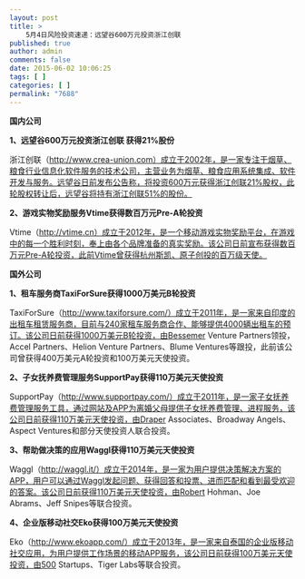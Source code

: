 ```yaml
---
layout: post
title: >
    5月4日风险投资速递：远望谷600万元投资浙江创联
published: true
author: admin
comments: false
date: 2015-06-02 10:06:25
tags: [ ]
categories: [ ]
permalink: "7688"
---
```



**国内公司**

**1、远望谷600万元投资浙江创联 获得21%股份**

浙江创联（http://www.crea-union.com）成立于2002年，是一家专注于烟草、粮食行业信息化软件服务的技术公司，主营业务为烟草、粮食应用系统集成、软件开发与服务。远望谷日前发布公告称，将投资600万元获得浙江创联21%股权，此轮股权转让后，远望谷将持有浙江创联51%的股份。

**2、游戏实物奖励服务Vtime获得数百万元Pre-A轮投资**

Vtime（http://vtime.cn）成立于2012年，是一个移动游戏实物奖励平台，在游戏中的每一个胜利时刻，奉上由各个品牌准备的真实奖励。该公司日前宣布获得数百万元Pre-A轮投资，此前Vtime曾获得杭州斯凯、原子创投的百万级天使。

**国外公司**

**1、租车服务商TaxiForSure获得1000万美元B轮投资**

TaxiForSure（http://www.taxiforsure.com/）成立于2011年，是一家来自印度的出租车租赁服务商，目前与240家租车服务商合作、能够提供4000辆出租车的预订。该公司日前获得1000万美元B轮投资，由Bessemer Venture Partners领投，Accel Partners、Helion Venture Partners、Blume Ventures等跟投，此前该公司曾获得400万美元A轮投资和100万美元天使投资。

**2、子女抚养费管理服务SupportPay获得110万美元天使投资**

SupportPay（http://www.supportpay.com/）成立于2011年，是一家子女抚养费管理服务工具，通过网站及APP为离婚父母提供子女抚养费管理、进程服务，该公司日前获得110万美元天使投资，由Draper Associates、Broadway Angels、Aspect Ventures和部分天使投资人联合投资。

**3、帮助做决策的应用Waggl获得110万美元天使投资**

Waggl（http://waggl.it/）成立于2014年，是一家为用户提供决策解决方案的APP，用户可以通过Waggl发起问题、获得回答和投票、进而匹配和看到最受欢迎的答案。该公司日前获得110万美元天使投资，由Robert Hohman、Joe Abrams、Jeff Snipes等联合投资。

**4、企业版移动社交Eko获得100万美元天使投资**

Eko（http://www.ekoapp.com/）成立于2013年，是一家来自泰国的企业版移动社交应用，为用户提供工作场景的移动APP服务，该公司日前获得100万美元天使投资，由500 Startups、Tiger Labs等联合投资。